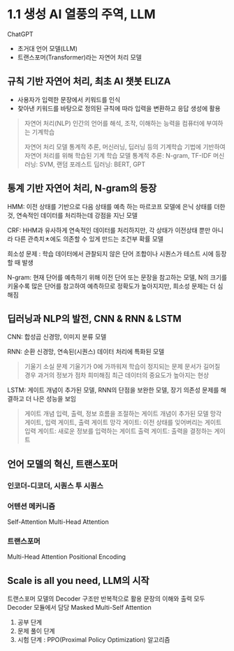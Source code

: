 # 1.1 생성 AI 열풍의 주역, LLM

ChatGPT

- 초거대 언어 모델(LLM)
- 트랜스포머(Transformer)라는 자연어 처리 모델

## 규칙 기반 자연어 처리, 최초 AI 챗봇 ELIZA

- 사용자가 입력한 문장에서 키워드를 인식
- 찾아낸 키워드를 바탕으로 정의된 규칙에 따라 입력을 변환하고 응답 생성에 활용

> 자연어 처리(NLP)
> 인간의 언어를 해석, 조작, 이해하는 능력을 컴퓨터에 부여하는 기계학습
>
> 자연어 처리 모델
> 통계적 추론, 머신러닝, 딥러닝 등의 기계학습 기법에 기반하여 자연어 처리를 위해 학습된 기계 학습 모델
> 통계적 추론: N-gram, TF-IDF
> 머신러닝: SVM, 랜덤 포레스트
> 딥러닝: BERT, GPT

## 통계 기반 자연어 처리, N-gram의 등장

HMM: 이전 상태를 기반으로 다음 상태를 예측 하는 마르코프 모델에 은닉 상태를 더한 것, 연속적인 데이터를 처리하는데 강점을 지닌 모델

CRF: HHM과 유사하게 연속적인 데이터를 처리하지만, 각 상태가 이전상태 뿐만 아니라 다른 관측치ㅊ에도 의존할 수 있게 만드는 조건부 확률 모델

희소성 문제 : 학습 데이터에서 관찰되지 않은 단어 조합이나 시퀀스가 테스트 시에 등장할 때 발생

N-gram: 현재 단어를 예측하기 위해 이전 단어 또는 문장을 참고하는 모델, N의 크기를 키울수록 많은 단어를 참고하여 예측하므로 정확도가 높아지지만, 희소성 문제는 더 심해짐

## 딥러닝과 NLP의 발전, CNN & RNN & LSTM

CNN: 합성곱 신경망, 이미지 분류 모델

RNN: 순환 신경망, 연속된(시퀀스) 데이터 처리에 특화된 모델

> 기울기 소실 문제
> 기울기가 0에 가까워져 학습이 정지되는 문제
> 문서가 길어질 경우 과거의 정보가 점차 희미해짐
> 최근 데이터의 중요도가 높아지는 현상

LSTM: 게이트 개념이 추가된 모델, RNN의 단점을 보완한 모델, 장기 의존성 문제를 해결하고 더 나은 성능을 보임

> 게이트 개념
> 입력, 출력, 정보 흐름을 조절하는 게이트 개념이 추가된 모델
> 망각 게이트, 입력 게이트, 출력 게이트
> 망각 게이트: 이전 상태를 잊어버리는 게이트
> 입력 게이트: 새로운 정보를 입력하는 게이트
> 출력 게이트: 출력을 결정하는 게이트

## 언어 모델의 혁신, 트랜스포머

### 인코더-디코더, 시퀀스 투 시퀀스

### 어텐션 메커니즘

Self-Attention
Multi-Head Attention

### 트랜스포머

Multi-Head Attention
Positional Encoding

## Scale is all you need, LLM의 시작

트랜스포머 모델의 Decoder 구조만 반복적으로 활용
문장의 이해와 출력 모두 Decoder 모듈에서 담당
Masked Multi-Self Attention

1. 공부 단계
2. 문제 풀이 단계
3. 시험 단계 : PPO(Proximal Policy Optimization) 알고리즘

